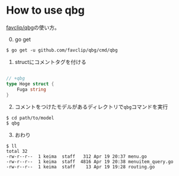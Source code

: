 How to use qbg
==========

[favclip/qbg](https://github.com/favclip/qbg)の使い方。

0. go get

```
$ go get -u github.com/favclip/qbg/cmd/qbg
```

1. structにコメントタグを付ける

```go

// +qbg
type Hoge struct {
    Fuga string
}
```

2. コメントをつけたモデルがあるディレクトリで`qbg`コマンドを実行

```
$ cd path/to/model
$ qbg
```

3. おわり

```
$ ll
total 32
-rw-r--r--  1 keima  staff   312 Apr 19 20:37 menu.go
-rw-r--r--  1 keima  staff  4816 Apr 19 20:38 menuitem_query.go
-rw-r--r--  1 keima  staff    13 Apr 19 19:28 routing.go
```
